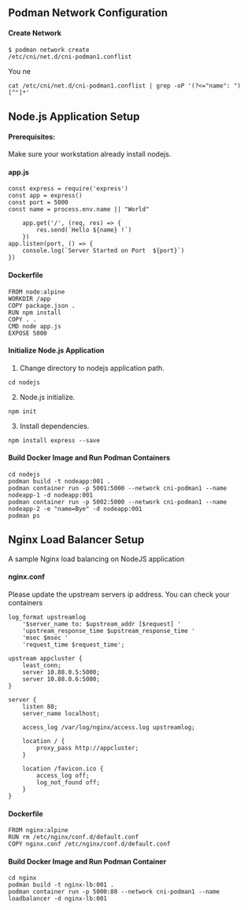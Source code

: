 ## Podman Network Configuration

#### Create Network
```ssh
$ podman network create
/etc/cni/net.d/cni-podman1.conflist
```
You ne
```
cat /etc/cni/net.d/cni-podman1.conflist | grep -oP '(?<="name": ")[^"]*'
```

## Node.js Application Setup

#### Prerequisites:
Make sure your workstation already install nodejs.


#### app.js
```
const express = require('express')
const app = express()
const port = 5000
const name = process.env.name || "World"

    app.get('/', (req, res) => {
        res.send(`Hello ${name} !`)
    })
app.listen(port, () => {
    console.log(`Server Started on Port  ${port}`)
})
```

#### Dockerfile
```
FROM node:alpine
WORKDIR /app
COPY package.json .
RUN npm install
COPY . .
CMD node app.js
EXPOSE 5000
```


#### Initialize Node.js Application

1. Change directory to nodejs application path.
```
cd nodejs
```
2. Node.js initialize.
```
npm init
```
3. Install dependencies.
```
npm install express --save
```


#### Build Docker Image and Run Podman Containers
```
cd nodejs
podman build -t nodeapp:001 .
podman container run -p 5001:5000 --network cni-podman1 --name nodeapp-1 -d nodeapp:001
podman container run -p 5002:5000 --network cni-podman1 --name nodeapp-2 -e "name=Bye" -d nodeapp:001
podman ps
```


## Nginx Load Balancer Setup
A sample Nginx load balancing on NodeJS application

#### nginx.conf
Please update the upstream servers ip address. You can check your containers 

```nginx
log_format upstreamlog 
    '$server_name to: $upstream_addr [$request] '
    'upstream_response_time $upstream_response_time '
    'msec $msec '
    'request_time $request_time';

upstream appcluster {
    least_conn;
    server 10.88.0.5:5000;
    server 10.88.0.6:5000;
}

server {
    listen 80;
    server_name localhost;

    access_log /var/log/nginx/access.log upstreamlog;

    location / {
        proxy_pass http://appcluster;
    }

    location /favicon.ico {
        access_log off; 
        log_not_found off;
    }
}
```

#### Dockerfile
```
FROM nginx:alpine
RUN rm /etc/nginx/conf.d/default.conf
COPY nginx.conf /etc/nginx/conf.d/default.conf
```

#### Build Docker Image and Run Podman Container
```
cd nginx
podman build -t nginx-lb:001 .
podman container run -p 5000:80 --network cni-podman1 --name loadbalancer -d nginx-lb:001
```

